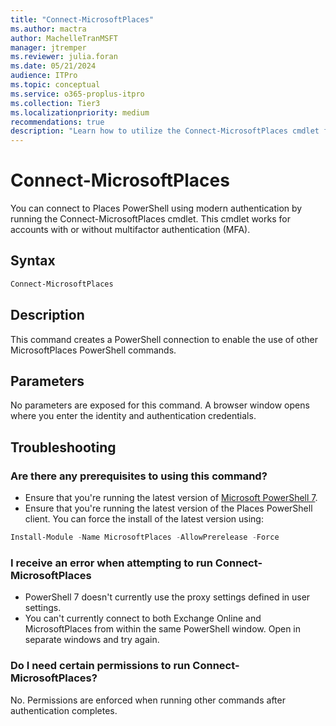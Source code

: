 ```yaml
---
title: "Connect-MicrosoftPlaces"
ms.author: mactra
author: MachelleTranMSFT
manager: jtremper
ms.reviewer: julia.foran
ms.date: 05/21/2024
audience: ITPro
ms.topic: conceptual
ms.service: o365-proplus-itpro
ms.collection: Tier3
ms.localizationpriority: medium
recommendations: true
description: "Learn how to utilize the Connect-MicrosoftPlaces cmdlet for Microsoft Places."
---
```


# Connect-MicrosoftPlaces

You can connect to Places PowerShell using modern authentication by running the Connect-MicrosoftPlaces cmdlet. This cmdlet works for accounts with or without multifactor authentication (MFA).

## Syntax

```powershell
Connect-MicrosoftPlaces
```

## Description

This command creates a PowerShell connection to enable the use of other MicrosoftPlaces PowerShell commands.

## Parameters

No parameters are exposed for this command. A browser window opens where you enter the identity and authentication credentials.

## Troubleshooting

### Are there any prerequisites to using this command?

* Ensure that you're running the latest version of [Microsoft PowerShell 7](/powershell/scripting/install/installing-powershell-on-windows).
* Ensure that you're running the latest version of the Places PowerShell client. You can force the install of the latest version using:

```powershell
Install-Module -Name MicrosoftPlaces -AllowPrerelease -Force
```

### I receive an error when attempting to run Connect-MicrosoftPlaces

* PowerShell 7 doesn't currently use the proxy settings defined in user settings.
* You can't currently connect to both Exchange Online and MicrosoftPlaces from within the same PowerShell window. Open in separate windows and try again.

### Do I need certain permissions to run Connect-MicrosoftPlaces?

No. Permissions are enforced when running other commands after authentication completes.
